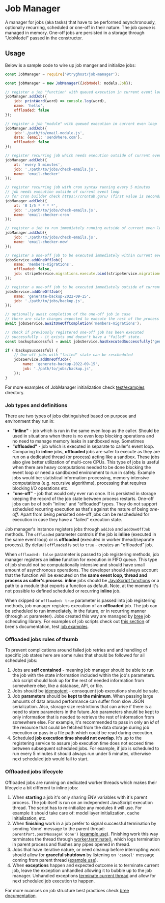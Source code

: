 # Job Manager

A manager for jobs (aka tasks) that have to be performed asynchronously, optionally recurring, scheduled or one-off in their nature. The job queue is managed in memory. One-off jobs are persisted in a storage through "JobModel" passed in the constructor.

## Usage

Below is a sample code to wire up job manger and initialize jobs:
```js
const JobManager = require('@tryghost/job-manager');

const jobManager = new JobManager({JobModel: models.Job});

// register a job "function" with queued execution in current event loop
jobManager.addJob({
    job: printWord(word) => console.log(word),
    name: 'hello',
    offloaded: false
});

// register a job "module" with queued execution in current even loop
jobManager.addJob({
    job:'./path/to/email-module.js',
    data: {email: 'send@here.com'},
    offloaded: false
});

// register recurring job which needs execution outside of current event loop
jobManager.addJob({
    at: 'every 5 minutes',
    job: './path/to/jobs/check-emails.js',
    name: 'email-checker'
});

// register recurring job with cron syntax running every 5 minutes
// job needs execution outside of current event loop
// for cron builder check https://crontab.guru/ (first value is seconds)
jobManager.addJob({
    at: '0 1/5 * * * *',
    job: './path/to/jobs/check-emails.js',
    name: 'email-checker-cron'
});

// register a job to run immediately running outside of current even loop
jobManager.addJob({
    job: './path/to/jobs/check-emails.js',
    name: 'email-checker-now'
});

// register a one-off job to be executed immediately within current event loop
jobsService.addOneOffJob({
    name: 'members-migrations',
    offloaded: false,
    job: stripeService.migrations.execute.bind(stripeService.migrations)
});

// register a one-off job to be executed immediately outside of current even loop
jobsService.addOneOffJob({
    name: 'generate-backup-2022-09-15',
    job: './path/to/jobs/backup.js',
});

// optionally await completion of the one-off job in case 
// there are state changes expected to execute the rest of the process
await jobsService.awaitOneOffCompletion('members-migrations');

// check if previously registered one-off job has been executed 
// successfully - it exists and doesn't have a "failed" state.
const backupSuccessful = await jobsService.hasExecutedSuccessfully('generate-backup-2022-09-15');

if (!backupSuccessful) {
    // One-off jobs with "failed" state can be rescheduled
    jobsService.addOneOffJob({
        name: 'generate-backup-2022-09-15',
        job: './path/to/jobs/backup.js',
    });
}
```

For more examples of JobManager initialization check [test/examples](https://github.com/TryGhost/Utils/tree/master/packages/job-manager/test/examples) directory.

### Job types and definitions

There are two types of jobs distinguished based on purpose and environment they run in:
- **"inline"** - job which is run in the same even loop as the caller. Should be used in situations when there is no even loop blocking operations and no need to manage memory leaks in sandboxed way. Sometimes
- **"offloaded"** - job which is executed in separate to caller's event loop. Comparing to **inline** jobs, **offloaded** jobs are safer to execute as they are run on a dedicated thread (or process) acting like a sandbox. These jobs also give better utilization of multi-core CPUs. This type of jobs is useful when there are heavy computations needed to be done blocking the event loop or need a sandboxed environment to run in safely. Example jobs would be: statistical information processing, memory intensive computations (e.g. recursive algorithms), processing that requires blocking I/O operations etc.
- **"one-off"** - job that would only ever run once. It is persisted in storage keeping the record of the job state between process restarts. One-off jobs can be of both "inline" and "offloaded" types. They do not support scheduled recurring execution as that's against the nature of being *one-off*. Apart from being persisted one-off jobs can be rescheduled for execution in case they have a "failed" execution state.

Job manager's instance registers jobs through `addJob` and `addOneOffJob` methods. The `offloaded` parameter controls if the job is **inline** (executed in the same event loop) or is **offloaded** (executed in worker thread/separate process). By default `offloaded` is set to `true` - creates an "offloaded" job.

When `offloaded: false` parameter is passed to job registering methods, job manager registers an **inline** function for execution in FIFO queue. This type of job should not be computationally intensive and should have small amount of asynchronous operations. The developer should always account that the function will be executed on the **same event loop, thread and process as caller's process**. **inline** jobs should be [JavaScript functions](https://developer.mozilla.org/en-US/docs/Web/JavaScript/Reference/Global_Objects/Function) or a path to a module that exports a function as default. Note, at the moment it's not possible to defined scheduled or recurring **inline** job.

When skipped or `offloaded: true` parameter is passed into job registering methods, job manager registers execution of an **offloaded** job. The job can be scheduled to run immediately, in the future, or in recurring manner (through `at` parameter). Jobs created this way are managed by [bree](https://github.com/breejs/bree) job scheduling library. For examples of job scripts check out [this section](https://github.com/breejs/bree#nodejs-email-queue-job-scheduling-example) of bree's documentation, test [job examples](https://github.com/TryGhost/Utils/tree/master/packages/job-manager/test/jobs).


### Offloaded jobs rules of thumb
To prevent complications around failed job retries and and handling of specific job states here are some rules that should be followed for all scheduled jobs:
1. Jobs are **self contained** - meaning job manager should be able to run the job with the state information included within the job's parameters. Job script should look up for the rest of needed information from somewhere else, like a database, API, or file.
2. Jobs should be [idempotent](https://en.wikipedia.org/wiki/Idempotence) - consequent job executions should be safe.
3. Job **parameters** should be **kept to the minimum**. When passing large amounts of data around performance can suffer from slow JSON serialization. Also, storage size restrictions that can arise if there is a need to store parameters in the future.Job parameters should be kept to only information that is needed to retrieve the rest of information from somewhere else. For example, it's recommended to pass in only an *id* of the resource that could be fetched from the data storage during job execution or pass in a file path which could be read during execution.
4. Scheduled **job execution time should not overlap**. It's up to the registering service to assure job execution time does not ecceed time between subsequent scheduled jobs. For example, if job is scheduled to run every 5 minutes it should always run under 5 minutes, otherwise next scheduled job would fail to start.

### Offloaded jobs lifecycle

Offloaded jobs are running on dedicated worker threads which makes their lifecycle a bit different to inline jobs:
1. When **starting** a job it's only sharing ENV variables with it's parent process. The job itself is run on an independent JavaScript execution thread. The script has to re-initialize any modules it will use. For example it should take care of: model layer initialization, cache initialization, etc.
2. When **finishing** work in a job prefer to signal successful termination by sending 'done' message to the parent thread: `parentPort.postMessage('done')` ([example use](https://github.com/TryGhost/Utils/blob/0e423f6c5c69b08d81d470f49de95654d8cc90e3/packages/job-manager/test/jobs/graceful.js#L33-L37)). Finishing work this way terminates the thread through [worker.terminate()]((https://nodejs.org/dist/latest-v14.x/docs/api/worker_threads.html#worker_threads_worker_terminate)), which logs termination in parent process and flushes any pipes opened in thread.
3. Jobs that have iterative nature, or need cleanup before interrupting work should allow for **graceful shutdown** by listening on `'cancel'` message coming from parent thread ([example use](https://github.com/TryGhost/Utils/blob/0e423f6c5c69b08d81d470f49de95654d8cc90e3/packages/job-manager/test/jobs/graceful.js#L12-L16)).
4. When **exceptions** happen and expected outcome is to terminate current job, leave the exception unhandled allowing it to bubble up to the job manager. Unhandled exceptions [terminate current thread](https://nodejs.org/dist/latest-v14.x/docs/api/worker_threads.html#worker_threads_event_error) and allow for next scheduled job execution to happen.

For more nuances on job structure best practices check [bree documentation](https://github.com/breejs/bree#writing-jobs-with-promises-and-async-await).
